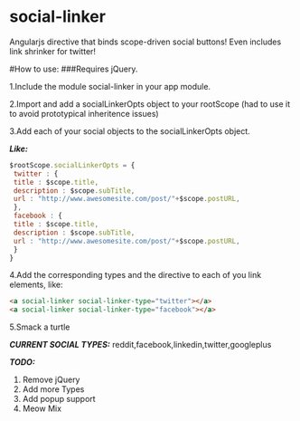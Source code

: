 social-linker
=============

Angularjs directive that binds scope-driven social buttons! Even includes link shrinker for twitter!



#How to use:
###Requires jQuery.

 1.Include the module social-linker in your app module.
 
 2.Import and add a socialLinkerOpts object to your rootScope (had to use it to avoid prototypical inheritence issues)
 
 3.Add each of your social objects to the socialLinkerOpts object.

***Like:***

```javascript 
$rootScope.socialLinkerOpts = {
 twitter : {
 title : $scope.title,
 description : $scope.subTitle,
 url : "http://www.awesomesite.com/post/"+$scope.postURL,
 },
 facebook : {
 title : $scope.title,
 description : $scope.subTitle,
 url : "http://www.awesomesite.com/post/"+$scope.postURL,
 }
}
```

 4.Add the corresponding types and the directive to each of you link elements, like:

```html
<a social-linker social-linker-type="twitter"></a>   
<a social-linker social-linker-type="facebook"></a>
```

 5.Smack a turtle


***CURRENT SOCIAL TYPES:***
reddit,facebook,linkedin,twitter,googleplus

***TODO:***

 1. Remove jQuery
 2. Add more Types
 3. Add popup support
 4. Meow Mix
